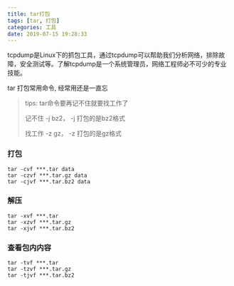 ```yaml
---
title: tar打包
tags: [tar, 打包]
categories: 工具
date: 2019-07-15 19:28:33
---
```


tcpdump是Linux下的抓包工具，通过tcpdump可以帮助我们分析网络，排除故障，安全测试等。了解tcpdump是一个系统管理员，网络工程师必不可少的专业技能。

tar 打包常用命令, 经常用还是一直忘

> tips:  tar命令要再记不住就要找工作了
>
>   记不住  -j bz2， -j 打包的是bz2格式
>
>   找工作 -z gz， -z 打包的是gz格式 

### 打包

```
tar -cvf ***.tar data
tar -czvf ***.tar.gz data
tar -cjvf ***.tar.bz2 data
```

### 解压

```
tar -xvf ***.tar
tar -xzvf ***.tar.gz
tar -xjvf ***.tar.bz2
```

### 查看包内内容

```
tar -tvf ***.tar
tar -tzvf ***.tar.gz
tar -tjvf ***.tar.bz2
```